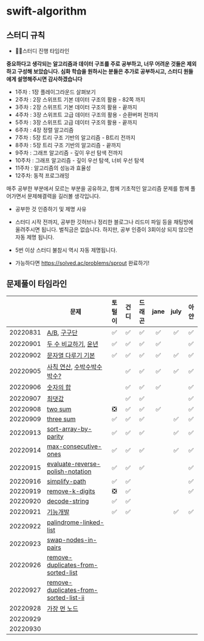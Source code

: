 # swift-algorithm
## 스터디 규칙

- 💪🏽스터디 진행 타임라인

**중요하다고 생각되는 알고리즘과 데이터 구조를 주로 공부하고, 너무 어려운 것들은 제외하고 구성해 보았습니다. 심화 학습을 원하시는 분들은 추가로 공부하시고, 스터디 원들에게 설명해주시면 감사하겠습니다**

- 1주차 : 1장 플레이그라운드 살펴보기
- 2주차 : 2장 스위프트 기본 데이터 구조의 활용 - 82쪽 까지
- 3주차 : 2장 스위프트 기본 데이터 구조의 활용 - 끝까지
- 4주차 : 3장 스위프트 고급 데이터 구조의 활용 - 순환버퍼 전까지
- 5주차 : 3장 스위프트 고급 데이터 구조의 활용 - 끝까지
- 6주차 : 4장 정렬 알고리즘 
- 7주차 : 5장 트리 구조 기반의 알고리즘 - B트리 전까지
- 8주차 : 5장 트리 구조 기반의 알고리즘 - 끝까지
- 9주차 : 그래프 알고리즘 - 깊이 우선 탐색 전까지
- 10주차 : 그래프 알고리즘 - 깊이 우선 탐색, 너비 우선 탐색
- 11주차 : 알고리즘의 성능과 효율성
- 12주차: 동적 프로그래밍

매주 공부한 부분에서 모르는 부분을 공유하고, 함께 기초적인 알고리즘 문제를 함께 풀어가면서 문제해결력을 길러볼 생각입니다.

- 공부한 것 인증하기 및 제명 사유

- 스터디 시작 전까지, 공부한 깃허브나 정리한 블로그나 리드미 파일 등을 채팅방에 올려주시면 됩니다. 벌칙금은 없습니다. 하지만, 공부 인증이 3회이상 되지 않으면 자동 제명 됩니다.
- 5번 이상 스터디 불참시 역시 자동 제명됩니다.
- 가능하다면 https://solved.ac/problems/sprout 완료하기!
## 문제풀이 타임라인
|  | 문제 | 토털이 | 건디 | 드래곤 | jane | july | 아얀 |
| --- | --- |:---:|:---:|:---:|:---:|:---:|:---:|
| 20220831 | [A/B](https://www.acmicpc.net/problem/1008), [구구단](https://www.acmicpc.net/problem/2739) | ✅ | ✅ | ✅ | ✅ | ✅ | ✅ |
| 20220901 | [두 수 비교하기](https://www.acmicpc.net/problem/1330), [윤년](https://www.acmicpc.net/problem/2753) | ✅ | ✅ | ✅ | ✅ |  | ✅ |
| 20220902 | [문자열 다루기 기본](https://school.programmers.co.kr/learn/courses/30/lessons/12918) | ✅ | ✅ | ✅ | ✅ | ✅ | ✅ |
| 20220905 | [사칙 연산](https://www.acmicpc.net/problem/10869), [수박수박수박수?](https://school.programmers.co.kr/learn/courses/30/lessons/12922) |  | ✅ | ✅ | ✅ | ✅ | ✅ |
| 20220906 | [숫자의 합](https://www.acmicpc.net/problem/11720) |  | ✅ | ✅ | ✅ |  | ✅ |
| 20220907 | [최댓값](https://www.acmicpc.net/problem/2562) |  | ✅ | ✅ |  |  | ✅ |
| 20220908 | [two sum](https://leetcode.com/problems/two-sum/) | ❎ | ✅ | ✅ | ✅ |  | ✅ |
| 20220909 | [three sum](https://leetcode.com/problems/3sum/) | ✅ | ✅ | ✅ |  | ✅ |  ✅ |
| 20220913 | [sort-array-by-parity](https://leetcode.com/problems/sort-array-by-parity/) | ✅ | ✅ | ✅ |  | ✅ |  ✅ |
| 20220914 | [max-consecutive-ones](https://leetcode.com/problems/max-consecutive-ones/) | ✅ | ✅ | ✅ |  | ✅ |  ✅|
| 20220915 | [evaluate-reverse-polish-notation](https://leetcode.com/problems/evaluate-reverse-polish-notation/)| ✅ | ✅ | ✅ |  |  |  ✅|
| 20220916 | [simplify-path](https://leetcode.com/problems/simplify-path/) | ✅ | ✅ |  |  |  |  ✅|
| 20220919 | [remove-k-digits](https://leetcode.com/problems/remove-k-digits/) | ❎ | ✅ |  |  |  |✅ |
| 20220920 | [decode-string](https://leetcode.com/problems/decode-string/) | ✅ | ✅ |  |  |  |  |
| 20220921 | [기능개발](https://school.programmers.co.kr/learn/courses/30/lessons/42586) | ✅ | ✅ |  |  | ✅ |✅ |
| 20220922 | [palindrome-linked-list](https://leetcode.com/problems/palindrome-linked-list/) |  |  |  |  |  |  |
| 20220923 | [swap-nodes-in-pairs](https://leetcode.com/problems/swap-nodes-in-pairs/) |  |  |  |  |  |  |
| 20220926 | [remove-duplicates-from-sorted-list](https://leetcode.com/problems/remove-duplicates-from-sorted-list/) |  |  |  |  |  |  |
| 20220927 | [remove-duplicates-from-sorted-list-ii](https://leetcode.com/problems/remove-duplicates-from-sorted-list-ii/) |  |  |  |  |  |  |
| 20220928 | [가장 먼 노드](https://school.programmers.co.kr/learn/courses/30/lessons/49189) |  |  |  |  |  |  |
| 20220929 |  |  |  |  |  |  |  |
| 20220930 |  |  |  |  |  |  |  |
